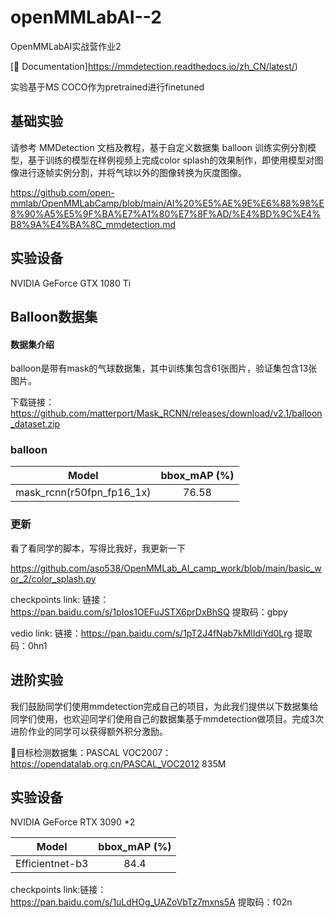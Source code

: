 # openMMLabAI--2
OpenMMLabAI实战营作业2

[📘 Documentation]https://mmdetection.readthedocs.io/zh_CN/latest/)

实验基于MS COCO作为pretrained进行finetuned

## 基础实验
请参考 MMDetection 文档及教程，基于自定义数据集 balloon 训练实例分割模型，基于训练的模型在样例视频上完成color splash的效果制作，即使用模型对图像进行逐帧实例分割，并将气球以外的图像转换为灰度图像。

https://github.com/open-mmlab/OpenMMLabCamp/blob/main/AI%20%E5%AE%9E%E6%88%98%E8%90%A5%E5%9F%BA%E7%A1%80%E7%8F%AD/%E4%BD%9C%E4%B8%9A%E4%BA%8C_mmdetection.md

## 实验设备
NVIDIA GeForce GTX 1080 Ti

##  Balloon数据集

#### 数据集介绍

balloon是带有mask的气球数据集，其中训练集包含61张图片，验证集包含13张图片。

下载链接：https://github.com/matterport/Mask_RCNN/releases/download/v2.1/balloon_dataset.zip



### balloon

|        Model        |  bbox_mAP (%) |
| :-----------------: |  :-------: |
| mask_rcnn(r50fpn_fp16_1x) |   76.58   |
### 更新
看了看同学的脚本，写得比我好，我更新一下

https://github.com/aso538/OpenMMLab_AI_camp_work/blob/main/basic_wor_2/color_splash.py
 
checkpoints link: 链接：https://pan.baidu.com/s/1pIos1OEFuJSTX6prDxBhSQ 提取码：gbpy 

vedio link: 链接：https://pan.baidu.com/s/1pT2J4fNab7kMlIdiYd0Lrg 提取码：0hn1 

## 进阶实验
我们鼓励同学们使用mmdetection完成自己的项目，为此我们提供以下数据集给同学们使用，也欢迎同学们使用自己的数据集基于mmdetection做项目。完成3次进阶作业的同学可以获得额外积分激励。

🔎目标检测数据集：PASCAL VOC2007：https://opendatalab.org.cn/PASCAL_VOC2012 835M

## 实验设备
NVIDIA GeForce RTX 3090 *2

|        Model        |  bbox_mAP (%) |
| :-----------------: |  :-------: |
|Efficientnet-b3|   84.4   |

checkpoints link:链接：https://pan.baidu.com/s/1uLdHOg_UAZoVbTz7mxns5A 提取码：f02n 
